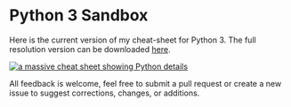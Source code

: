 # Python 3 Sandbox
Here is the current version of my cheat-sheet for Python 3.
The full resolution version can be downloaded [here](https://drive.google.com/file/d/1l2QqzHdfAmrQxy3aPAzy6UsL8Ol36hHZ/view?usp=sharing).

[
![a massive cheat sheet showing Python details](https://i.imgur.com/2FjckVW.jpg)
](https://drive.google.com/file/d/1TsXNU8dgclsMJDegvNkv3W6qUnM8pUCt/view?usp=sharing)

All feedback is welcome, feel free to submit a pull request or create a new issue to suggest corrections, changes, or additions. &nbsp;
